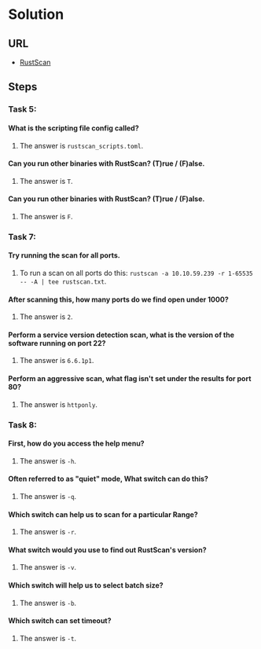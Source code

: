 # Solution

## URL
- [RustScan](https://tryhackme.com/room/rustscan)

## Steps

### Task 5:
#### What is the scripting file config called?
1. The answer is `rustscan_scripts.toml`.

#### Can you run other binaries with RustScan? (T)rue / (F)alse.
1. The answer is `T`.

#### Can you run other binaries with RustScan? (T)rue / (F)alse.
1. The answer is `F`.

### Task 7:
#### Try running the scan for all ports.
1. To run a scan on all ports do this: `rustscan -a 10.10.59.239 -r 1-65535 -- -A | tee rustscan.txt`.

#### After scanning this, how many ports do we find open under 1000?
1. The answer is `2`.

#### Perform a service version detection scan, what is the version of the software running on port 22?
1. The answer is `6.6.1p1`.

#### Perform an aggressive scan, what flag isn't set under the results for port 80?
1. The answer is `httponly`.

### Task 8:
#### First, how do you access the help menu?
1. The answer is `-h`.

#### Often referred to as "quiet" mode, What switch can do this?
1. The answer is `-q`.

#### Which switch can help us to scan for a particular Range?
1. The answer is `-r`.

#### What switch would you use to find out RustScan's version?
1. The answer is `-v`.

#### Which switch will help us to select batch size?
1. The answer is `-b`.

#### Which switch can set timeout?
1. The answer is `-t`.
